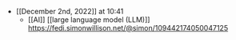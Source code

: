 - [[December 2nd, 2022]] at 10:41
    - [[AI]] [[large language model (LLM)]] https://fedi.simonwillison.net/@simon/109442174050047125

